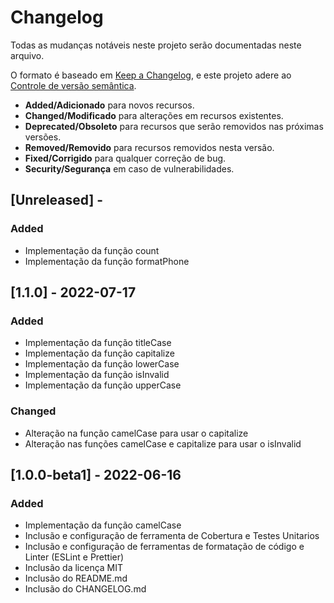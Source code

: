 # Changelog

Todas as mudanças notáveis ​​neste projeto serão documentadas neste arquivo.

O formato é baseado em [Keep a Changelog](https://keepachangelog.com/en/1.0.0/), e este projeto adere ao [Controle de versão semântica](https://semver.org/spec/v2.0.0.html).

- **Added/Adicionado** para novos recursos.
- **Changed/Modificado** para alterações em recursos existentes.
- **Deprecated/Obsoleto** para recursos que serão removidos nas próximas versões.
- **Removed/Removido** para recursos removidos nesta versão.
- **Fixed/Corrigido** para qualquer correção de bug.
- **Security/Segurança** em caso de vulnerabilidades.

## [Unreleased] - 

### Added

- Implementação da função count
- Implementação da função formatPhone

## [1.1.0] - 2022-07-17

### Added

- Implementação da função titleCase
- Implementação da função capitalize
- Implementação da função lowerCase
- Implementação da função isInvalid
- Implementação da função upperCase

### Changed

- Alteração na função camelCase para usar o capitalize
- Alteração nas funções camelCase e capitalize para usar o isInvalid

## [1.0.0-beta1] - 2022-06-16

### Added

- Implementação da função camelCase
- Inclusão e configuração de ferramenta de Cobertura e Testes Unitarios
- Inclusão e configuração de ferramentas de formatação de código e Linter (ESLint e Prettier)
- Inclusão da licença MIT
- Inclusão do README.md
- Inclusão do CHANGELOG.md
